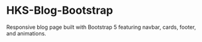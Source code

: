 # HKS-Blog-Bootstrap
Responsive blog page built with Bootstrap 5 featuring navbar, cards, footer, and animations.
